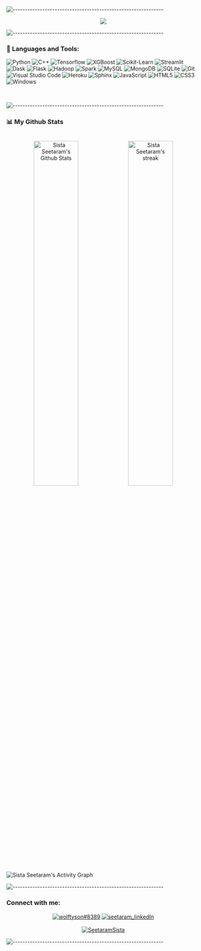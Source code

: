 <!-- ![banner.png](./images/github-banner.png) -->
![-------------------------------------------------------------](https://raw.githubusercontent.com/andreasbm/readme/master/assets/lines/rainbow.png)


<p align="center">
  <img src="https://readme-typing-svg.herokuapp.com?color=0d8eceF&size=30&center=true&vCenter=true&width=550&height=100&lines=Hi+👋,+Sista+Seetaram+Here..;+AI+And+ML+Developer+💻;+An+Open+Source+Enthusiast+☀;+Violinst+🎻+;Loves+To+Build+Projects+🛠;A+Problem+Solver+🕵;">
</p>

![-------------------------------------------------------------](https://raw.githubusercontent.com/andreasbm/readme/master/assets/lines/rainbow.png)


### 🚀 Languages and Tools:

<!-- ----------- HEAD SECTION END ------------ -->


<!-- ----------- TECH STACK SECTION ------------ -->

![Python](https://img.shields.io/badge/python-3670A0?style=for-the-badge&logo=python&logoColor=ffdd54) ![C++](https://img.shields.io/badge/c\/c++-4e055e.svg?style=for-the-badge&logo=c%2B%2B&logoColor=white) ![Tensorflow](https://img.shields.io/badge/tensorflow-%23E34F26.svg?style=for-the-badge&logo=tensorflow&logoColor=white) ![XGBoost](https://img.shields.io/badge/XGBoost-000bde.svg?style=for-the-badge&logo=&logoColor=white) ![Scikit-Learn](https://img.shields.io/badge/sklearn-ff8819.svg?style=for-the-badge&logo=scikit-learn&logoColor=white) ![Streamlit](https://img.shields.io/badge/streamlit-e30565.svg?style=for-the-badge&logo=streamlit&logoColor=white) ![Dask](https://img.shields.io/badge/dask-ffffff.svg?style=for-the-badge&logo=python&logoColor=black) ![Flask](https://img.shields.io/badge/Flask-005724?style=for-the-badge&logo=flask&logoColor=white&color=005724) ![Hadoop](https://img.shields.io/badge/Hadoop-e3c922.svg?style=for-the-badge&logo=apache&logoColor=black) ![Spark](https://img.shields.io/badge/spark-%2320232a.svg?style=for-the-badge&logo=apache-spark&logoColor=%23E34F26) ![MySQL](https://img.shields.io/badge/mysql-%2300f.svg?style=for-the-badge&logo=mysql&logoColor=white) ![MongoDB](https://img.shields.io/badge/-MongoDB-05b381?style=for-the-badge&logo=mongodb&logoColor=white) ![SQLite](https://img.shields.io/badge/sqlite-blue.svg?style=for-the-badge&logo=sqlite&logoColor=white) ![Git](https://img.shields.io/badge/git-%23F05033.svg?style=for-the-badge&logo=git&logoColor=white) ![Visual Studio Code](https://img.shields.io/badge/Visual%20Studio%20Code-0078d7.svg?style=for-the-badge&logo=visual-studio-code&logoColor=white) ![Heroku](https://img.shields.io/badge/heroku-%23430098.svg?style=for-the-badge&logo=heroku&logoColor=white) ![Sphinx](https://img.shields.io/badge/Sphinx-3670A0?style=for-the-badge&logo=python&logoColor=black) ![JavaScript](https://img.shields.io/badge/javascript-%23323330.svg?style=for-the-badge&logo=javascript&logoColor=%23F7DF1E) ![HTML5](https://img.shields.io/badge/html5-fcba03.svg?style=for-the-badge&logo=html5&logoColor=black) ![CSS3](https://img.shields.io/badge/css3-%231572B6.svg?style=for-the-badge&logo=css3&logoColor=white) ![Windows](https://img.shields.io/badge/Windows-FCC624?style=for-the-badge&logo=windows&logoColor=black)

<br>

![-------------------------------------------------------------](https://raw.githubusercontent.com/andreasbm/readme/master/assets/lines/rainbow.png)


### 📊 My Github Stats
<p align="center">
  <br/>
   <img width="48%" alt="Sista Seetaram's Github Stats" src="https://github-readme-stats.vercel.app/api?username=sistaseetaram&show_icons=true&theme=tokyonight&bg_color=0D1117" />
  <img width="48%" alt="Sista Seetaram's streak" src="https://github-readme-streak-stats.herokuapp.com/?user=sistaseetaram&theme=tokyonight&background=060A0CD0" />
 </p>

<br/>

<img alt="Sista Seetaram's Activity Graph" src="https://activity-graph.herokuapp.com/graph?username=sistaseetaram&bg_color=0D1117&color=fabf3e&line=04cfcf&point=FFFFFF" />
<br/>

![-------------------------------------------------------------](https://raw.githubusercontent.com/andreasbm/readme/master/assets/lines/rainbow.png)

### Connect with me:

<p align="center">
<a href="https://discordapp.com/users/wolftyson#8389/" target="blank"><img align="center" src="https://img.shields.io/badge/Discord-7289DA?style=for-the-badge&logo=discord&logoColor=white" alt="wolftyson#8389"/></a> <a href="https://www.linkedin.com/in/sista-seetaram-42b4161b2/" target="blank"><img align="center" src="https://img.shields.io/badge/LinkedIn-0077B5?style=for-the-badge&logo=linkedin&logoColor=white" alt="seetaram_linkedIn"/></a></a>
<br>
<br>
<a href="https://twitter.com/SeetaramSista" target="blank"><img src="https://img.shields.io/twitter/follow/SeetaramSista?logo=twitter&style=for-the-badge" alt="SeetaramSista" /></a>
</p>

[twitter]: https://twitter.com/SeetaramSista
[linkedin]: https://www.linkedin.com/in/sista-seetaram-42b4161b2/
[github]:https://github.com/sistaseetaram
[gmail]:mailto:sistaseetaram@gmail.com

![-------------------------------------------------------------](https://raw.githubusercontent.com/andreasbm/readme/master/assets/lines/rainbow.png)

